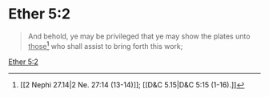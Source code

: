 # Ether 5:2

> And behold, ye may be privileged that ye may show the plates unto <u>those</u>[^a] who shall assist to bring forth this work;

[Ether 5:2](https://www.churchofjesuschrist.org/study/scriptures/bofm/ether/5?lang=eng&id=p2#p2)


[^a]: [[2 Nephi 27.14|2 Ne. 27:14 (13-14)]]; [[D&C 5.15|D&C 5:15 (1-16).]]
